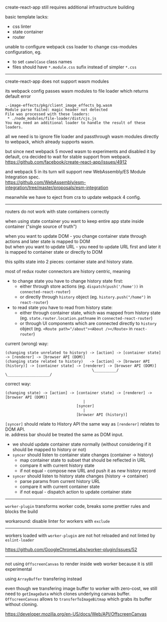 create-react-app still requires additional infrastructure building

basic template lacks:
- css linter
- state container
- router

unable to configure webpack css loader to change css-modules configuration, eg.
- to set `camelCase` class names
- files should have `*.module.css` sufix instead of simpler `*.css`

---

create-react-app does not support wasm modules

its webpack config passes wasm modules to file loader which returns default error  
```
.-image-effects/pkg/client_image_effects_bg.wasm
Module parse failed: magic header not detected
File was processed with these loaders:
 * ./node_modules/file-loader/dist/cjs.js
You may need an additional loader to handle the result of these loaders.
```

all we need is to ignore file loader and passthrough wasm modules directly to
webpack, which already supports wasm.

but since next webpack 5 moved wasm to experiments and disabled it by default,
cra decided to wait for stable support from webpack.  
https://github.com/facebook/create-react-app/issues/4912

and webpack 5 in its turn will support new WebAssembly/ES Module Integration spec.  
https://github.com/WebAssembly/esm-integration/tree/master/proposals/esm-integration

meanwhile we have to eject from cra to update webpack 4 config.

---

routers do not work with state containers correctly

when using state container you want to keep entire app state inside container ("single source of truth")

when you want to update DOM - you change container state through actions and later state is mapped to DOM  
but when you want to update URL - you need to update URL first and later it is mapped to container state or directly to DOM

this splits state into 2 pieces: container state and history state.  

most of redux router connectors are history centric, meaning
- to change state you have to change history state first:
  - either through store actions (eg. `dispatch(push('/home'))` in `connected-react-router`)  
  - or directly through `history` object (eg. `history.push("/home")` in `react-router`)
- to read state you have to read from history state:
  - either through container state, which was mapped from history state (eg. `state.router.location.pathname` in `connected-react-router`)
  - or through UI components which are connected directly to `history` object (eg. `<Route path="/about"><About /></Route>` in `react-router`)

current (wrong) way:  
```
(changing state unrelated to history) -> [action] -> [container state] -> [renderer] -> [browser API (DOM)]  
(changing state related to history)   -> [action] -> [browser API (history)] -> [container state] -> [renderer] -> [browser API (DOM)]  
                                       \__________/                           \___________________/
```

correct way:  
```
(changing state) -> [action] -> [container state] -> [renderer] -> [browser API (DOM)]
                                   |
                                [syncer]
                                   |
                                [browser API (history)]
```

`[syncer]` should relate to History API the same way as `[renderer]` relates to DOM API.  
ie. address bar should be treated the same as DOM input.  

- we should update container state normally (without considering if it should be mapped to history or not)
- `syncer` should listen to container state changes (container -> history)
  - map container state to subset that should be reflected in URL
  - compare it with current history state
  - if not equal - compose new URL and push it as new history record
- `syncer` should listen to history state changes (history -> container)
  - parse params from current history URL
  - compare it with current container state
  - if not equal - dispatch action to update container state

---

`worker-plugin` transforms worker code, breaks some prettier rules and blocks
the build

workaround: disable linter for workers with `exclude`

---

workers loaded with `worker-plugin` are not hot reloaded and not linted by 
`eslint-loader`

https://github.com/GoogleChromeLabs/worker-plugin/issues/52

---

not using `OffscreenCanvas` to render inside web worker because it is still experimental

using `ArrayBuffer` transfering instead

even though we transfering image buffer to worker with zero-cost, we still need
to `getImageData` which clones underlying canvas buffer.  
`OffscreenCanvas` allows to `transferToImageBitmap` which grabs its buffer
without cloning.

https://developer.mozilla.org/en-US/docs/Web/API/OffscreenCanvas
